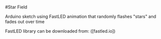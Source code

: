 #Star Field

Arduino sketch using FastLED animation that randomly flashes "stars" and fades out over time

FastLED library can be downloaded from: ([fastled.io])
